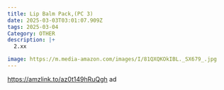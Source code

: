 ```yaml
---
title: Lip Balm Pack,(PC 3)
date: 2025-03-03T03:01:07.909Z
tags: 2025-03-04
Category: OTHER
description: |+
  2.xx 

image: https://m.media-amazon.com/images/I/81QXQKOkIBL._SX679_.jpg
---
```

https://amzlink.to/az0t149hRuQgh   ad
